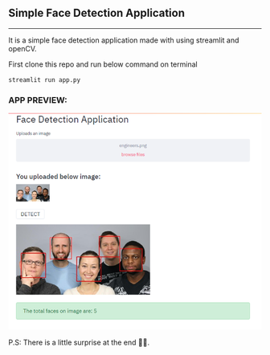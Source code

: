 ## Simple Face Detection Application
----
It is a simple face detection application made with using streamlit and openCV.

First clone this repo and run below command on terminal

``` 
streamlit run app.py
```

### APP PREVIEW: 

![app](./images/app.PNG)

P.S: There is a little surprise at the end 🌝🌟.


